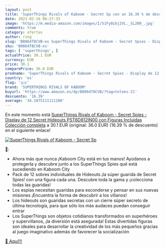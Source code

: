 ```yaml
---
layout: post
title: 'SuperThings Rivals of Kaboom - Secret Sp con un 16.39 % de descuento'
date: 2021-02-16 06:27:33
image: 'https://m.media-amazon.com/images/I/51Fy0ibj2VL._SL200_.jpg'
comments: true
category: ofertas
author: ring
slug: 'B0864T8CVB-es SuperThings Rivals of Kaboom - Secret Spies - Display de...'
sku: 'B0864T8CVB-es'
tags: [ 'superthings', ]
actualPrice: 30.1 EUR
currency: EUR
price: 30.1
comparePrice: 36.0 EUR
prodname: 'SuperThings Rivals of Kaboom - Secret Spies - Display de 12 Secret Hideouts  PST6D812IN00  con Figuras Incluidas  Colección completa'
country: 'es'
flag: '🇪🇸'
brand: 'SUPERTHINGS RIVALS OF KABOOM'
buyurl: 'https://www.amazon.es/dp/B0864T8CVB/?tag=tolees-21'
descuento: '16.39'
average: '34.1875111111108'
---
```


En este momento está [SuperThings Rivals of Kaboom - Secret Spies - Display de 12 Secret Hideouts  PST6D812IN00  con Figuras Incluidas  Colección completa](https://www.amazon.es/dp/B0864T8CVB/?tag=tolees-21) a 30.1 EUR (original: 36.0 EUR) (16.39 %  de descuento) en el siguiente enlace!

[![SuperThings Rivals of Kaboom - Secret Sp](https://m.media-amazon.com/images/I/51Fy0ibj2VL._SL200_.jpg)](https://www.amazon.es/dp/B0864T8CVB/?tag=tolees-21)

🔎:

- Ahora más que nunca ¡Kaboom City está en tus manos! Ayúdanos a protegerla y descubre junto a los SuperThings Spies qué está sucediendo en Kaboom City
- Pack de 12 sobres individuales de Hideouts ¡la súper guarida de Secret Spies! con una figura cada una. Descubre toda la gama y ¡colecciona todas las guaridas!
- Los espías necesitan guaridas para esconderse y pensar en sus nuevas misiones ¡Encuentra la forma de descubrir a los villanos!
- Los hideouts son guaridas secretas con un cierre súper secreto de última tecnología, para que sólo los más audaces puedan conseguir entrar
- Los SuperThings son objetos cotidianos transformados en superhéroes y supervillanos, ¡la diversión está asegurada! Estas divertidas figuras son ideales para desarrollar la creatividad de los más pequeños gracias al juego imaginativo además de favorecer la socialización

[🛒 Aquí!!!](https://www.amazon.es/dp/B0864T8CVB/?tag=tolees-21)
